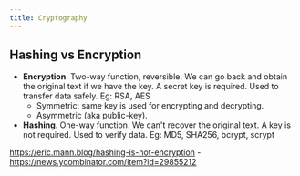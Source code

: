 ```yaml
---
title: Cryptography
---
```


## Hashing vs Encryption

- **Encryption**. Two-way function, reversible. We can go back and obtain the original text if we have the key. A secret key is required. Used to transfer data safely. Eg: RSA, AES
  - Symmetric: same key is used for encrypting and decrypting.
  - Asymmetric (aka public-key).
- **Hashing**. One-way function. We can't recover the original text. A key is not required. Used to verify data. Eg: MD5, SHA256, bcrypt, scrypt

https://eric.mann.blog/hashing-is-not-encryption - https://news.ycombinator.com/item?id=29855212
